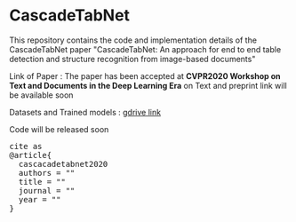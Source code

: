 # CascadeTabNet
This repository contains the code and implementation details of the CascadeTabNet paper "CascadeTabNet: An approach for end to end table detection and structure recognition from image-based documents"

Link of Paper : The paper has been accepted at <b>CVPR2020 Workshop on Text and Documents in the Deep Learning Era</b> on Text and preprint link will be available soon

Datasets and Trained models : <a href="https://drive.google.com/drive/folders/1mNDbbhu-Ubz87oRDjdtLA4BwQwwNOO-G?usp=sharing">gdrive link</a>

Code will be released soon

<pre>
cite as
@article{
  cascacadetabnet2020
  authors = ""
  title = ""
  journal = ""
  year = ""
}
</pre>
